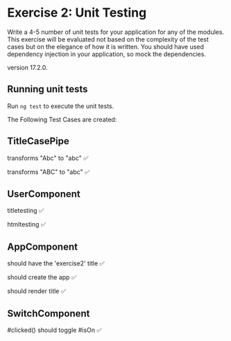 # Exercise 2: Unit Testing
Write a 4-5 number of unit tests for your application for any of the modules. This exercise will be evaluated not based on the complexity of the test cases but on the elegance of how it is written. You should have used dependency injection in your application, so mock the dependencies.

version 17.2.0.

## Running unit tests

Run `ng test` to execute the unit tests.

The Following Test Cases are created:
## TitleCasePipe
transforms "Abc" to "abc" ✅

transforms "ABC" to "abc" ✅

## UserComponent
titletesting ✅

htmltesting ✅

## AppComponent
should have the 'exercise2' title ✅

should create the app ✅

should render title ✅

## SwitchComponent
#clicked() should toggle #isOn ✅
